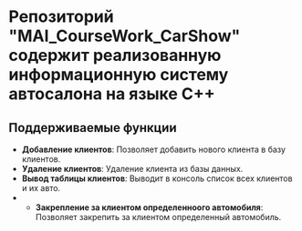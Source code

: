 # Репозиторий "MAI_CourseWork_CarShow" содержит  реализованную информационную систему автосалона на языке C++

Поддерживаемые функции
------------------

- **Добавление клиентов**: Позволяет добавить нового клиента в базу клиентов.
- **Удаление клиентов**: Удаление клиента из базы данных.
- **Вывод таблицы клиентов**: Выводит в консоль список всех клиентов и их авто.
- - **Закрепление за клиентом определенноого автомобиля**: Позволяет закрепить за клиентом определенный автомобиль.
